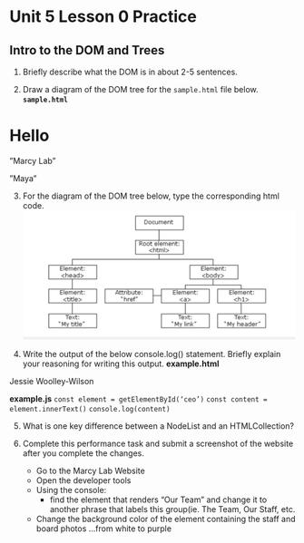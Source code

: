 # Unit 5 Lesson 0 Practice
## Intro to the DOM and Trees

1. Briefly describe what the DOM is in about 2-5 sentences.

2. Draw a diagram of the DOM tree for the `sample.html` file below.
**`sample.html`**

<html>
    <head>
        <h1>Hello</h1>
    <head>
    <body>
        <p id=”school">”Marcy Lab”</p>
        <p id=”chief-program-officer">”Maya”</p>
    </body>
</html>

3. For the diagram of the DOM tree below, type the corresponding html code.
![dom-tree](lesson-1-intro-to-dom/dom-tree-diagram.png)

4. Write the output of the below console.log() statement. Briefly explain your reasoning for writing this output.
**example.html**

<p id=”ceo">
Jessie Woolley-Wilson
</p

**example.js**
`const element = getElementById(‘ceo’)`
`const content = element.innerText()`
`console.log(content)`

5. What is one key difference between a NodeList and an HTMLCollection?

6. Complete this performance task and submit a screenshot of the website after you complete the changes.
    - Go to the Marcy Lab Website
    - Open the developer tools
    - Using the console:
        - find the element that renders “Our Team” and change it to another phrase that labels this group(ie. The Team, Our Staff, etc.
    - Change the background color of the element containing the staff and board photos ...from white to purple